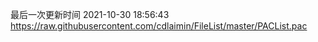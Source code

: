 最后一次更新时间 2021-10-30 18:56:43
https://raw.githubusercontent.com/cdlaimin/FileList/master/PACList.pac

